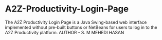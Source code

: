 # A2Z-Productivity-Login-Page
The A2Z Productivity Login Page is a Java Swing-based web interface implemented without pre-built buttons or NetBeans for users to log in to the A2Z Productivity platform.
AUTHOR - S. M MEHEDI HASAN 

